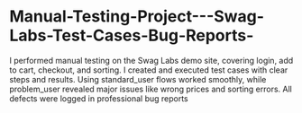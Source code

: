 # Manual-Testing-Project---Swag-Labs-Test-Cases-Bug-Reports-
I performed manual testing on the Swag Labs demo site, covering login, add to cart, checkout, and sorting. I created and executed test cases with clear steps and results. Using standard_user flows worked smoothly, while problem_user revealed major issues like wrong prices and sorting errors. All defects were logged in professional bug reports
